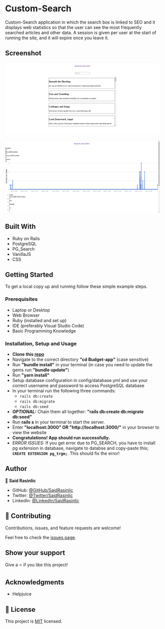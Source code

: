 # Custom-Search

Custom-Search application in which the search box is linked to SEO and it displays web statistics so that the user can see the most frequently searched articles and other data. A session is given per user at the start of running the site, and it will expire once you leave it.


## Screenshot
<p align="center"><img src="./app/assets/images/Custom-Search-Desktop.png" alt="Desktop Snapshot" />

<p align="center"><img src="./app/assets/images/Custom-Search-Desktop-II.png" alt="Desktop Snapshot-II" />


## Built With

- Ruby on Rails
- PostgreSQL
- PG_Search
- VanillaJS
- CSS

## Getting Started

To get a local copy up and running follow these simple example steps.

### Prerequisites

- Laptop or Desktop
- Web Browser
- Ruby (installed and set up)
- IDE (preferably Visual Studio Code)
- Basic Programming Knowledge

### Installation, Setup and Usage

- **Clone this [repo](https://github.com/SaidRasinlic/Custom-Search)**
- Navigate to the correct directory **"cd Budget-app"** (case sensitive)
- Run **"bundle install"** in your terminal (in case you need to update the gems run **"bundle update"**)
- Run **"yarn install"**
- Setup database configuration in config/database.yml and use your correct username and password to access PostgreSQL database
- In your terminal run the following three commands:
  - `rails db:create`
  - `rails db:migrate`
  - `rails db:seed`
- **_OPTIONAL:_** Chain them all together: **"rails db:create db:migrate db:seed"**
- Run **rails s** in your terminal to start the server.
- Enter **"localhost:3000" OR "http://localhost:3000/"** in your browser to view the website
- **Congratulations! App should run successfully.**
- _ERROR ISSUES:_ If you get error due to PG_SEARCH, you have to install pg extension in database, navigate to databse and copy-paste this; **`CREATE EXTENSION pg_trgm;`**. This should fix the error!


## Author

👤 **Said Rasinlic**

- GitHub: [@GitHub/SaidRasinlic](https://github.com/SaidRasinlic)
- Twitter: [@Twitter/SaidRasinlic](https://twitter.com/SaidRasinlic)
- LinkedIn: [@LinkedIn/SaidRasinlic](https://www.linkedin.com/in/SaidRasinlic)


## 🤝 Contributing

Contributions, issues, and feature requests are welcome!

Feel free to check the [issues page](../../issues/).

## Show your support

Give a ⭐️ if you like this project!

## Acknowledgments

- Helpjuice 

## 📝 License

This project is [MIT](LICENSE) licensed.
